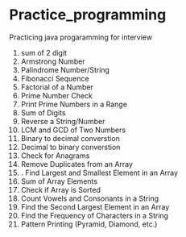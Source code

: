 # Practice_programming
Practicing java progaramming for interview
1) sum of 2 digit
2) Armstrong Number
3) Palindrome Number/String
4) Fibonacci Sequence
5) Factorial of a Number
6) Prime Number Check
7) Print Prime Numbers in a Range
8) Sum of Digits
9) Reverse a String/Number
10) LCM and GCD of Two Numbers
11) Binary to decimal converstion
12) Decimal to binary converstion
13) Check for Anagrams
14) Remove Duplicates from an Array
15) . Find Largest and Smallest Element in an Array
16) Sum of Array Elements
17) Check if Array is Sorted
18) Count Vowels and Consonants in a String
19) Find the Second Largest Element in an Array
20) Find the Frequency of Characters in a String
21) Pattern Printing (Pyramid, Diamond, etc.)